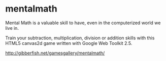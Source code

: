 mentalmath
==========

Mental Math is a valuable skill to have, even in the computerized world we live in.

Train your subtraction, multiplication, division or addition skills with this HTML5 canvas2d game written with Google Web Toolkit 2.5.

http://gibberfish.net/gamesgallery/mentalmath/